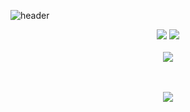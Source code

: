 ![header](https://capsule-render.vercel.app/api?type=transparent&color=000000&height=300&section=header&text=Cookie%20Yoon&fontSize=90&fontColor=e3dbeb)

<p align="center">
  <a href = "python"><img src = "https://img.shields.io/badge/-Python-3776AB?logo=python&logoColor=FFD43B&style=for-the-badge"></a>
  <a href = "C"><img src = "https://img.shields.io/badge/-C-grey?logo=C&logoColor=A8B9CC&style=for-the-badge"></a>
  <br><br>
  <a href = "mailto:my.cookie.yoon@gmail.com" target = "_blank"><img src = "https://img.shields.io/badge/-my.cookie.yoon@gmail.com-EA4335?logo=Gmail&logoColor=white&style=for-the-badge"></a>
</p>
<br><br>
<div align="center">
    <img src="https://github-readme-stats.vercel.app/api?username=cookie-yoon&show_icons=true&theme=vue">
</div>

<!--
**cookie-yoon/cookie-yoon** is a ✨ _special_ ✨ repository because its `README.md` (this file) appears on your GitHub profile.

Here are some ideas to get you started:

- 🔭 I’m currently working on ...
- 🌱 I’m currently learning ...
- 👯 I’m looking to collaborate on ...
- 🤔 I’m looking for help with ...
- 💬 Ask me about ...
- 📫 How to reach me: ...
- 😄 Pronouns: ...
- ⚡ Fun fact: ...
-->
